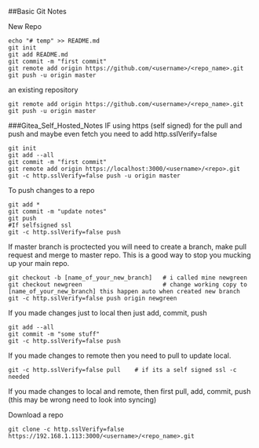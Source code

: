##Basic Git Notes


New Repo
```
echo "# temp" >> README.md
git init
git add README.md
git commit -m "first commit"
git remote add origin https://github.com/<username>/<repo_name>.git
git push -u origin master
```

an existing repository
```
git remote add origin https://github.com/<username>/<repo_name>.git
git push -u origin master
```


###Gitea_Self_Hosted_Notes
IF using https (self signed) for the pull and push and maybe even fetch you need to add http.sslVerify=false 

```
git init
git add --all
git commit -m "first commit"
git remote add origin https://localhost:3000/<username>/<repo>.git
git -c http.sslVerify=false push -u origin master
```

To push changes to a repo 
```
git add *
git commit -m "update notes"
git push 
#If selfsigned ssl
git -c http.sslVerify=false push
```    
 If master branch is proctected you will need to create a branch, make pull request and merge to master repo.
 This is a good way to stop you mucking up your main repo.

``` 
git checkout -b [name_of_your_new_branch]   # i called mine newgreen
git checkout newgreen						# change working copy to [name_of_your_new_branch] this happen auto when created new branch
git -c http.sslVerify=false push origin newgreen
```
 
If you made changes just to local then just add, commit, push
```
git add --all
git commit -m "some stuff"
git -c http.sslVerify=false push
```

If you made changes to remote then you need to pull to update local.
```
git -c http.sslVerify=false pull    # if its a self signed ssl -c needed
```
    
If you made changes to local and remote, then first pull, add, commit, push (this may be wrong need to look into syncing)

Download a repo
```
git clone -c http.sslVerify=false https://192.168.1.113:3000/<username>/<repo_name>.git
```
	
	

    
